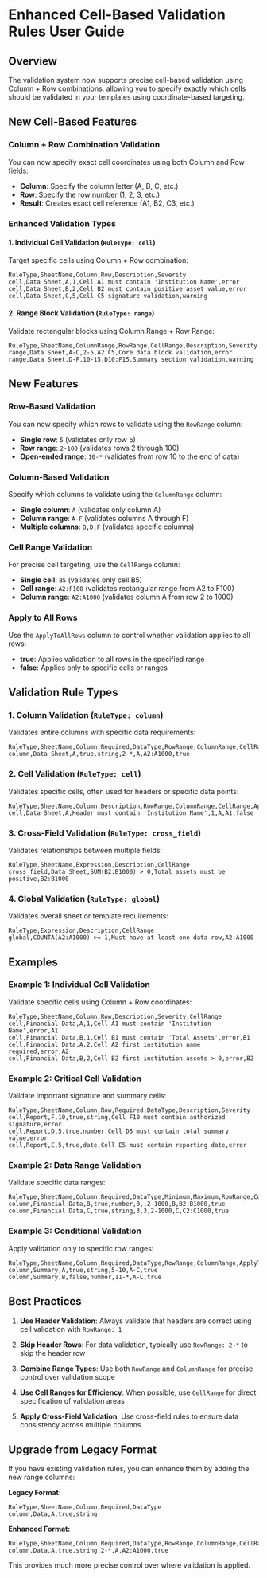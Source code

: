 # Enhanced Cell-Based Validation Rules User Guide

## Overview
The validation system now supports precise cell-based validation using Column + Row combinations, allowing you to specify exactly which cells should be validated in your templates using coordinate-based targeting.

## New Cell-Based Features

### Column + Row Combination Validation
You can now specify exact cell coordinates using both Column and Row fields:

- **Column**: Specify the column letter (A, B, C, etc.)
- **Row**: Specify the row number (1, 2, 3, etc.)
- **Result**: Creates exact cell reference (A1, B2, C3, etc.)

### Enhanced Validation Types

#### 1. Individual Cell Validation (`RuleType: cell`)
Target specific cells using Column + Row combination:

```csv
RuleType,SheetName,Column,Row,Description,Severity
cell,Data Sheet,A,1,Cell A1 must contain 'Institution Name',error
cell,Data Sheet,B,2,Cell B2 must contain positive asset value,error
cell,Data Sheet,C,5,Cell C5 signature validation,warning
```

#### 2. Range Block Validation (`RuleType: range`)
Validate rectangular blocks using Column Range + Row Range:

```csv
RuleType,SheetName,ColumnRange,RowRange,CellRange,Description,Severity
range,Data Sheet,A-C,2-5,A2:C5,Core data block validation,error
range,Data Sheet,D-F,10-15,D10:F15,Summary section validation,warning
```

## New Features

### Row-Based Validation
You can now specify which rows to validate using the `RowRange` column:

- **Single row**: `5` (validates only row 5)
- **Row range**: `2-100` (validates rows 2 through 100)
- **Open-ended range**: `10-*` (validates from row 10 to the end of data)

### Column-Based Validation
Specify which columns to validate using the `ColumnRange` column:

- **Single column**: `A` (validates only column A)
- **Column range**: `A-F` (validates columns A through F)
- **Multiple columns**: `B,D,F` (validates specific columns)

### Cell Range Validation
For precise cell targeting, use the `CellRange` column:

- **Single cell**: `B5` (validates only cell B5)
- **Cell range**: `A2:F100` (validates rectangular range from A2 to F100)
- **Column range**: `A2:A1000` (validates column A from row 2 to 1000)

### Apply to All Rows
Use the `ApplyToAllRows` column to control whether validation applies to all rows:

- **true**: Applies validation to all rows in the specified range
- **false**: Applies only to specific cells or ranges

## Validation Rule Types

### 1. Column Validation (`RuleType: column`)
Validates entire columns with specific data requirements:

```csv
RuleType,SheetName,Column,Required,DataType,RowRange,ColumnRange,CellRange,ApplyToAllRows
column,Data Sheet,A,true,string,2-*,A,A2:A1000,true
```

### 2. Cell Validation (`RuleType: cell`)
Validates specific cells, often used for headers or specific data points:

```csv
RuleType,SheetName,Column,Description,RowRange,ColumnRange,CellRange,ApplyToAllRows
cell,Data Sheet,A,Header must contain 'Institution Name',1,A,A1,false
```

### 3. Cross-Field Validation (`RuleType: cross_field`)
Validates relationships between multiple fields:

```csv
RuleType,SheetName,Expression,Description,CellRange
cross_field,Data Sheet,SUM(B2:B1000) > 0,Total assets must be positive,B2:B1000
```

### 4. Global Validation (`RuleType: global`)
Validates overall sheet or template requirements:

```csv
RuleType,Expression,Description,CellRange
global,COUNTA(A2:A1000) >= 1,Must have at least one data row,A2:A1000
```

## Examples

### Example 1: Individual Cell Validation
Validate specific cells using Column + Row coordinates:

```csv
RuleType,SheetName,Column,Row,Description,Severity,CellRange
cell,Financial Data,A,1,Cell A1 must contain 'Institution Name',error,A1
cell,Financial Data,B,1,Cell B1 must contain 'Total Assets',error,B1
cell,Financial Data,A,2,Cell A2 first institution name required,error,A2
cell,Financial Data,B,2,Cell B2 first institution assets > 0,error,B2
```

### Example 2: Critical Cell Validation
Validate important signature and summary cells:

```csv
RuleType,SheetName,Column,Row,Required,DataType,Description,Severity
cell,Report,F,10,true,string,Cell F10 must contain authorized signature,error
cell,Report,D,5,true,number,Cell D5 must contain total summary value,error
cell,Report,E,5,true,date,Cell E5 must contain reporting date,error
```

### Example 2: Data Range Validation
Validate specific data ranges:

```csv
RuleType,SheetName,Column,Required,DataType,Minimum,Maximum,RowRange,ColumnRange,CellRange,ApplyToAllRows
column,Financial Data,B,true,number,0,,2-1000,B,B2:B1000,true
column,Financial Data,C,true,string,3,3,2-1000,C,C2:C1000,true
```

### Example 3: Conditional Validation
Apply validation only to specific row ranges:

```csv
RuleType,SheetName,Column,Required,DataType,RowRange,ColumnRange,ApplyToAllRows
column,Summary,A,true,string,5-10,A-C,true
column,Summary,B,false,number,11-*,A-C,true
```

## Best Practices

1. **Use Header Validation**: Always validate that headers are correct using cell validation with `RowRange: 1`

2. **Skip Header Rows**: For data validation, typically use `RowRange: 2-*` to skip the header row

3. **Combine Range Types**: Use both `RowRange` and `ColumnRange` for precise control over validation scope

4. **Use Cell Ranges for Efficiency**: When possible, use `CellRange` for direct specification of validation areas

5. **Apply Cross-Field Validation**: Use cross-field rules to ensure data consistency across multiple columns

## Upgrade from Legacy Format

If you have existing validation rules, you can enhance them by adding the new range columns:

**Legacy Format:**
```csv
RuleType,SheetName,Column,Required,DataType
column,Data,A,true,string
```

**Enhanced Format:**
```csv
RuleType,SheetName,Column,Required,DataType,RowRange,ColumnRange,CellRange,ApplyToAllRows
column,Data,A,true,string,2-*,A,A2:A1000,true
```

This provides much more precise control over where validation is applied.